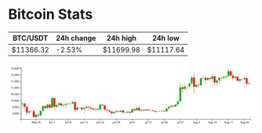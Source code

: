 # Bitcoin Stats

BTC/USDT|24h change|24h high|24h low|
|---|---|---|---|
|$11366.32|-2.53%|$11699.98|$11117.64|

<img src="./chart.svg">
